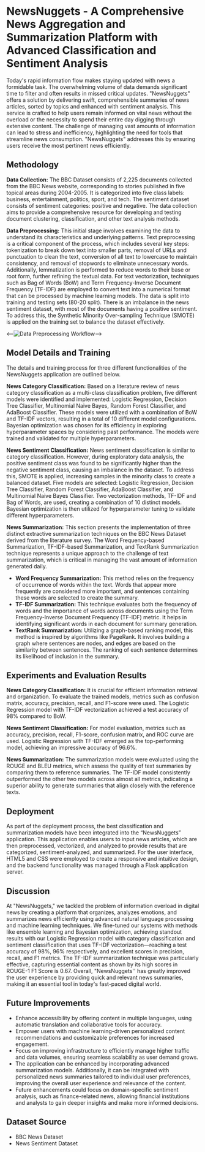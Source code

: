 # NewsNuggets - A Comprehensive News Aggregation and Summarization Platform with Advanced Classification and Sentiment Analysis

Today's rapid information flow makes staying updated with news a formidable task. The overwhelming volume of data demands significant time to filter and often results in missed critical updates. "NewsNuggets" offers a solution by delivering swift, comprehensible summaries of news articles, sorted by topics and enhanced with sentiment analysis. This service is crafted to help users remain informed on vital news without the overload or the necessity to spend their entire day digging through extensive content. The challenge of managing vast amounts of information can lead to stress and inefficiency, highlighting the need for tools that streamline news consumption. "NewsNuggets" addresses this by ensuring users receive the most pertinent news efficiently.

## Methodology

**Data Collection:** The BBC Dataset consists of 2,225 documents collected from the BBC News website, corresponding to stories published in five topical areas during 2004-2005. It is categorized into five class labels: business, entertainment, politics, sport, and tech. The sentiment dataset consists of sentiment categories: positive and negative. The data collection aims to provide a comprehensive resource for developing and testing document clustering, classification, and other text analysis methods.

**Data Preprocessing:** 
This initial stage involves examining the data to understand its characteristics and underlying patterns. Text preprocessing is a critical component of the process, which includes several key steps: tokenization to break down text into smaller parts, removal of URLs and punctuation to clean the text, conversion of all text to lowercase to maintain consistency, and removal of stopwords to eliminate unnecessary words. Additionally, lemmatization is performed to reduce words to their base or root form, further refining the textual data. For text vectorization, techniques such as Bag of Words (BoW) and Term Frequency-Inverse Document Frequency (TF-IDF) are employed to convert text into a numerical format that can be processed by machine learning models. The data is split into training and testing sets (80-20 split). There is an imbalance in the news sentiment dataset, with most of the documents having a positive sentiment. To address this, the Synthetic Minority Over-sampling Technique (SMOTE) is applied on the training set to balance the dataset effectively.

<--![Data Preprocessing Workflow](images/data_preprocessing_workflow.png)-->

## Model Details and Training

The details and training process for three different functionalities of the NewsNuggets application are outlined below.

**News Category Classification:** 
Based on a literature review of news category classification as a multi-class classification problem, five different models were identified and implemented: Logistic Regression, Decision Tree Classifier, Multinomial Naive Bayes, Random Forest Classifier, and AdaBoost Classifier. These models were utilized with a combination of BoW and TF-IDF vectors, resulting in a total of 10 different model configurations. Bayesian optimization was chosen for its efficiency in exploring hyperparameter spaces by considering past performance. The models were trained and validated for multiple hyperparameters.

**News Sentiment Classification:** 
News sentiment classification is similar to category classification. However, during exploratory data analysis, the positive sentiment class was found to be significantly higher than the negative sentiment class, causing an imbalance in the dataset. To address this, SMOTE is applied, increasing samples in the minority class to create a balanced dataset. Five models are selected: Logistic Regression, Decision Tree Classifier, Random Forest Classifier, AdaBoost Classifier, and Multinomial Naive Bayes Classifier. Two vectorization methods, TF-IDF and Bag of Words, are used, creating a combination of 10 distinct models. Bayesian optimization is then utilized for hyperparameter tuning to validate different hyperparameters.

**News Summarization:**
This section presents the implementation of three distinct extractive summarization techniques on the BBC News Dataset derived from the literature survey. The Word Frequency-based Summarization, TF-IDF-based Summarization, and TextRank Summarization technique represents a unique approach to the challenge of text summarization, which is critical in managing the vast amount of information generated daily.

- **Word Frequency Summarization:** This method relies on the frequency of occurrence of words within the text. Words that appear more frequently are considered more important, and sentences containing these words are selected to create the summary.
- **TF-IDF Summarization:** This technique evaluates both the frequency of words and the importance of words across documents using the Term Frequency-Inverse Document Frequency (TF-IDF) metric. It helps in identifying significant words in each document for summary generation.
- **TextRank Summarization:** Utilizing a graph-based ranking model, this method is inspired by algorithms like PageRank. It involves building a graph where sentences are nodes, and edges are based on the similarity between sentences. The ranking of each sentence determines its likelihood of inclusion in the summary.

## Experiments and Evaluation Results

**News Category Classification:**
It is crucial for efficient information retrieval and organization. To evaluate the trained models, metrics such as confusion matrix, accuracy, precision, recall, and F1-score were used. The Logistic Regression model with TF-IDF vectorization achieved a test accuracy of 98% compared to BoW.

**News Sentiment Classification:**
For model evaluation, metrics such as accuracy, precision, recall, F1-score, confusion matrix, and ROC curve are used. Logistic Regression with TF-IDF emerged as the top-performing model, achieving an impressive accuracy of 96.6%.

**News Summarization:**
The summarization models were evaluated using the ROUGE and BLEU metrics, which assess the quality of text summaries by comparing them to reference summaries. The TF-IDF model consistently outperformed the other two models across almost all metrics, indicating a superior ability to generate summaries that align closely with the reference texts.

## Deployment

As part of the deployment process, the best classification and summarization models have been integrated into the “NewsNuggets” application. This application enables users to input news articles, which are then preprocessed, vectorized, and analyzed to provide results that are categorized, sentiment-analyzed, and summarized. For the user interface, HTML5 and CSS were employed to create a responsive and intuitive design, and the backend functionality was managed through a Flask application server.

## Discussion

At "NewsNuggets," we tackled the problem of information overload in digital news by creating a platform that organizes, analyzes emotions, and summarizes news efficiently using advanced natural language processing and machine learning techniques. We fine-tuned our systems with methods like ensemble learning and Bayesian optimization, achieving standout results with our Logistic Regression model with category classification and sentiment classification that uses TF-IDF vectorization—reaching a test accuracy of 98%, 96% respectively, and excellent scores in precision, recall, and F1 metrics. The TF-IDF summarization technique was particularly effective, capturing essential content as shown by its high scores in ROUGE-1 F1 Score is 0.67. Overall, "NewsNuggets'' has greatly improved the user experience by providing quick and relevant news summaries, making it an essential tool in today's fast-paced digital world.

## Future Improvements

- Enhance accessibility by offering content in multiple languages, using automatic translation and collaborative tools for accuracy.
- Empower users with machine learning-driven personalized content recommendations and customizable preferences for increased engagement.
- Focus on improving infrastructure to efficiently manage higher traffic and data volumes, ensuring seamless scalability as user demand grows.
- The application can be enhanced by incorporating advanced summarization models. Additionally, it can be integrated with personalized news summaries tailored to individual user preferences, improving the overall user experience and relevance of the content.
- Future enhancements could focus on domain-specific sentiment analysis, such as finance-related news, allowing financial institutions and analysts to gain deeper insights and make more informed decisions.

## Dataset Source

- BBC News Dataset
- News Sentiment Dataset
